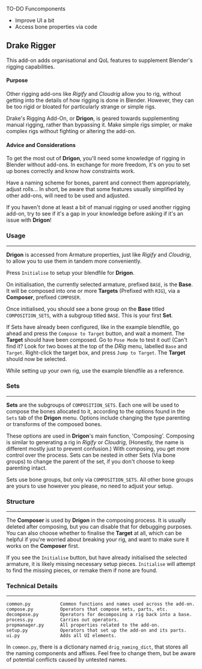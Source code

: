TO-DO
Funcomponents
- Improve UI a bit
- Access bone properties via code

## Drake Rigger

This add-on adds organisational and QoL features to supplement Blender's rigging capabilities.

#### Purpose

Other rigging add-ons like *Rigify* and *Cloudrig* allow you to rig,
without getting into the details of how rigging is done in Blender.
However, they can be too rigid or bloated for particularly strange or simple rigs. 

Drake's Rigging Add-On, or **Drigon**, is geared towards supplementing manual rigging, rather than bypassing it.
Make simple rigs simpler, or make complex rigs without fighting or altering the add-on.

#### Advice and Considerations

To get the most out of **Drigon**, you'll need some knowledge of rigging in Blender without add-ons.
In exchange for more freedom, it's on you to set up bones correctly and know how constraints work. 

Have a naming scheme for bones, parent and connect them appropriately, adjust rolls...
In short, be aware that some features usually simplified by other add-ons, 
will need to be used and adjusted.

If you haven't done at least a bit of manual rigging or used another rigging add-on,
try to see if it's a gap in your knowledge before asking if it's an issue with **Drigon**!

### Usage
-------------

**Drigon** is accessed from Armature properties, just like *Rigify* and *Cloudrig*,
to allow you to use them in tandem more conveniently.

Press `Initialise` to setup your blendfile for **Drigon**.

On initialisation, the currently selected armature, prefixed `BASE`, is the **Base**.
It will be composed into one or more **Targets** (Prefixed with `RIG`), 
via a **Composer**, prefixed `COMPOSER`.

Once initialised, you should see a bone group on the **Base** titled `COMPOSITION_SETS`,
with a subgroup titled `BASE`. This is your first **Set**.

If Sets have already been configured, like in the example blendfile,
go ahead and press the `Compose to Target` button, and wait a moment.
The **Target** should have been composed. Go to `Pose Mode` to test it out!
(Can't find it? Look for two boxes at the top of the *DRig* menu, labelled `Base` and `Target`.
Right-click the target box, and press `Jump to Target`. The **Target** should now be selected.

While setting up your own rig, use the example blendfile as a reference.

### Sets
------------

**Sets** are the subgroups of `COMPOSITION_SETS`. 
Each one will be used to compose the bones allocated to it, 
according to the options found in the `Sets` tab of the **Drigon** menu.
Options include changing the type parenting or transforms of the composed bones. 

These options are used in **Drigon**'s main function, 'Composing'. 
Composing is similar to generating a rig in *Rigify* or *Cloudrig*, 
(Honestly, the name is different mostly just to prevent confusion.) 
With composing, you get more control over the process.
Sets can be nested in other Sets (Via bone groups) to change the parent of the set, 
if you don't choose to keep parenting intact.

Sets use bone groups, but only via `COMPOSITION_SETS`. 
All other bone groups are yours to use however you please, no need to adjust your setup.

### Structure
-----------------

The **Composer** is used by **Drigon** in the composing process. 
It is usually deleted after composing, but you can disable that for debugging purposes.
You can also choose whether to finalise the **Target** at all, 
which can be helpful if you're worried about breaking your rig,
and want to make sure it works on the **Composer** first.

If you see the `Initialise` button, but have already initialised the selected armature,
it is likely missing necessary setup pieces.
`Initialise` will attempt to find the missing pieces, or remake them if none are found.

### Technical Details
----------------------

```
common.py           Common functions and names used across the add-on.
compose.py          Operators that compose sets, parts, etc.
decompose.py        Operators for decomposing a rig back into a base.
process.py          Carries out operators.
propmanager.py      All properties related to the add-on.
setup.py            Operators that set up the add-on and its parts.
ui.py               Adds all UI elements.
```
In `common.py`, there is a dictionary named `drig_naming_dict`, that stores all the naming components and affixes.
Feel free to change them, but be aware of potential conflicts caused by untested names.
